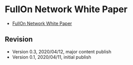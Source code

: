 # FullOn Network White Paper

* [FullOn Network White Paper](fullon.whitepaper.md) 

## Revision

* Version 0.3, 2020/04/12, major content publish
* Version 0.1, 2020/04/11, initial publish
